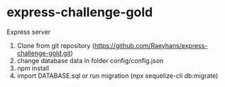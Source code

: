 # express-challenge-gold
Express server

1. Clone from git repository (https://github.com/Raeyhans/express-challenge-gold.git)
2. change database data in folder config/config.json
3. npm install
4. import DATABASE.sql or run migration (npx sequelize-cli db:migrate)